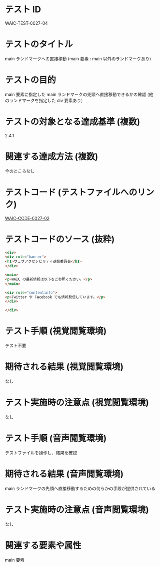 # テスト ID

WAIC-TEST-0027-04

# テストのタイトル

main ランドマークへの直接移動 (main 要素 : main 以外のランドマークあり)

# テストの目的

main 要素に指定した main ランドマークの先頭へ直接移動できるかの確認 (他のランドマークを指定した div 要素あり)

# テストの対象となる達成基準 (複数)

2.4.1

# 関連する達成方法 (複数)

今のところなし

# テストコード (テストファイルへのリンク)

[WAIC-CODE-0027-02](https://waic.github.io/as_test/WAIC-CODE/WAIC-CODE-0027-02.html)

# テストコードのソース (抜粋)

```html
<div>
<div role="banner">
<h1>ウェブアクセシビリティ基盤委員会</h1>
</div>

<main>
<p>WAIC の最新情報は以下をご参照ください。</p>
</main>

<div role="contentinfo">
<p>Twitter や Facebook でも情報発信しています。</p>
</div>

</div>

```

# テスト手順 (視覚閲覧環境)

テスト不要

# 期待される結果 (視覚閲覧環境)

なし

# テスト実施時の注意点 (視覚閲覧環境)

なし

# テスト手順 (音声閲覧環境)

テストファイルを操作し、結果を確認

# 期待される結果 (音声閲覧環境)

main ランドマークの先頭へ直接移動するための何らかの手段が提供されている

# テスト実施時の注意点 (音声閲覧環境)

なし

# 関連する要素や属性

main 要素
